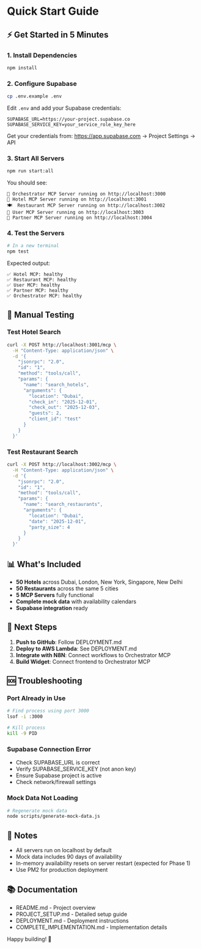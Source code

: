 # Quick Start Guide

## ⚡ Get Started in 5 Minutes

### 1. Install Dependencies

```bash
npm install
```

### 2. Configure Supabase

```bash
cp .env.example .env
```

Edit `.env` and add your Supabase credentials:
```
SUPABASE_URL=https://your-project.supabase.co
SUPABASE_SERVICE_KEY=your_service_role_key_here
```

Get your credentials from: https://app.supabase.com → Project Settings → API

### 3. Start All Servers

```bash
npm run start:all
```

You should see:
```
🎯 Orchestrator MCP Server running on http://localhost:3000
🏨 Hotel MCP Server running on http://localhost:3001
🍽️  Restaurant MCP Server running on http://localhost:3002
👤 User MCP Server running on http://localhost:3003
🤝 Partner MCP Server running on http://localhost:3004
```

### 4. Test the Servers

```bash
# In a new terminal
npm test
```

Expected output:
```
✅ Hotel MCP: healthy
✅ Restaurant MCP: healthy
✅ User MCP: healthy
✅ Partner MCP: healthy
✅ Orchestrator MCP: healthy
```

## 🧪 Manual Testing

### Test Hotel Search

```bash
curl -X POST http://localhost:3001/mcp \
  -H "Content-Type: application/json" \
  -d '{
    "jsonrpc": "2.0",
    "id": "1",
    "method": "tools/call",
    "params": {
      "name": "search_hotels",
      "arguments": {
        "location": "Dubai",
        "check_in": "2025-12-01",
        "check_out": "2025-12-03",
        "guests": 2,
        "client_id": "test"
      }
    }
  }'
```

### Test Restaurant Search

```bash
curl -X POST http://localhost:3002/mcp \
  -H "Content-Type: application/json" \
  -d '{
    "jsonrpc": "2.0",
    "id": "1",
    "method": "tools/call",
    "params": {
      "name": "search_restaurants",
      "arguments": {
        "location": "Dubai",
        "date": "2025-12-01",
        "party_size": 4
      }
    }
  }'
```

## 📊 What's Included

- **50 Hotels** across Dubai, London, New York, Singapore, New Delhi
- **50 Restaurants** across the same 5 cities
- **5 MCP Servers** fully functional
- **Complete mock data** with availability calendars
- **Supabase integration** ready

## 🚀 Next Steps

1. **Push to GitHub**: Follow DEPLOYMENT.md
2. **Deploy to AWS Lambda**: See DEPLOYMENT.md
3. **Integrate with N8N**: Connect workflows to Orchestrator MCP
4. **Build Widget**: Connect frontend to Orchestrator MCP

## 🆘 Troubleshooting

### Port Already in Use

```bash
# Find process using port 3000
lsof -i :3000

# Kill process
kill -9 PID
```

### Supabase Connection Error

- Check SUPABASE_URL is correct
- Verify SUPABASE_SERVICE_KEY (not anon key)
- Ensure Supabase project is active
- Check network/firewall settings

### Mock Data Not Loading

```bash
# Regenerate mock data
node scripts/generate-mock-data.js
```

## 📝 Notes

- All servers run on localhost by default
- Mock data includes 90 days of availability
- In-memory availability resets on server restart (expected for Phase 1)
- Use PM2 for production deployment

## 📚 Documentation

- README.md - Project overview
- PROJECT_SETUP.md - Detailed setup guide
- DEPLOYMENT.md - Deployment instructions
- COMPLETE_IMPLEMENTATION.md - Implementation details

Happy building! 🎉
